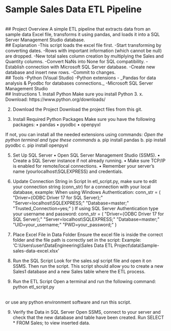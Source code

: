 # Sample Sales Data ETL Pipeline
<br>
## Project Overview 
A simple ETL pipeline that extracts data from an sample data Excel file, transforms it using pandas, and loads it into a SQL Server Management Studio database.
<br>
## Explanation
-This script loads the excel file first. 
-Start transforming by converting dates. 
-Rows with important information (which cannot be null) are dropped. 
-New total sales column creation by multiplying the Sales and Quantity columns.
-Convert NaNs into None for SQL compatibility. 
-Establish connection with Microsoft SQL Server database. 
-Create new database and insert new rows.
-Commit to changes. 
<br>
## Tools
-Python (Visual Studio)
-Python extensions - _Pandas for data analysis & Pyodbc for databases connections._
-Microsoft SQL Server Management Studio
<br>
## Instructions
1. Install Python 
Make sure you install Python 3. x.
Download: https://www.python.org/downloads/

2. Download the Project
Download the project files from this git.

3. Install Required Python Packages
Make sure you have the following packages:
•	pandas
•	pyodbc
•	openpyxl

If not, you can install all the needed extensions using commands:
*Open the python terminal and type these commands*
a. pip install pandas 
b. pip install pyodbc 
c. pip install openpyxl

5. Set Up SQL Server
•	Open SQL Server Management Studio (SSMS).
•	Create a SQL Server instance if not already running.
•	Make sure TCP/IP is enabled for remote/local connections.
•	Remember your server’s name (yourlocalhost\\SQLEXPRESS) and credentials.

6. Update Connection String in Script
In etl_script.py, make sure to edit your connection string (conn_str) for a connection with your local database, example:
When using Windows Authentication:
conn_str = (
    "Driver={ODBC Driver 17 for SQL Server};"
    "Server=localhost\\SQLEXPRESS;"
    "Database=master;" 
    "Trusted_Connection=yes;" 
)
If using SQL Server Authentication type your username and password:
conn_str = (
    "Driver={ODBC Driver 17 for SQL Server};"
    "Server=localhost\\SQLEXPRESS;"
    "Database=master;"
    "UID=your_username;"
    "PWD=your_password;"
)

7. Place Excel File in Data Folder
Ensure the excel file is inside the correct folder and the file path is correctly set in the script:
Example: ‘C:\Users\user\DataEngineering\Sales Data ETL Project\data\Sample-sales-data-excel.xlsx’

8. Run the SQL Script
Look for the sales.sql script file and open it on SSMS. Then run the script. 
This script should allow you to create a new Sales1 database and a new Sales table where the ETL process. 

9. Run the ETL Script
Open a terminal and run the following command:
python etl_script.py
<br>
or use any python environment software and run this script.

9. Verify the Data in SQL Server
Open SSMS, connect to your server and check that the new database and table have been created. Run SELECT * FROM Sales; to view inserted data.

